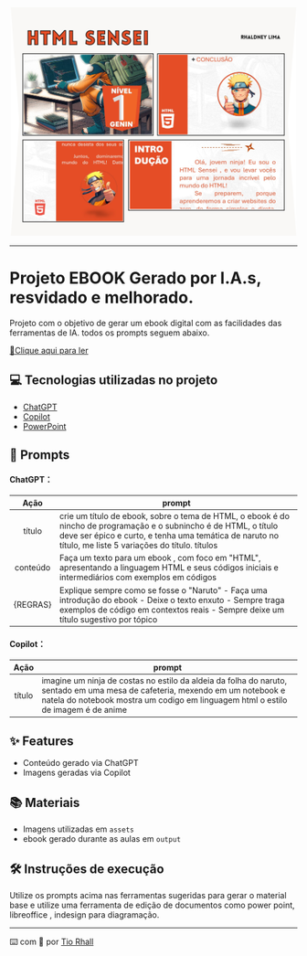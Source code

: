 <p align="center">
    <img height="400px" width="500px" src=".github/assets/banner.png">
</p>

-------

# Projeto EBOOK Gerado por I.A.s, resvidado e melhorado.


Projeto com o objetivo de gerar um ebook digital com as facilidades das ferramentas de IA. todos os prompts
seguem abaixo.

<a href="https://github.com/tiorhall/prompts-receita-para-criar-um-ebook-html/blob/main/output/Ebook%20-%20HTML%20Sensei%20-%20C%C3%B3digo%20com%20Precis%C3%A3o%20Ninja%20-%20V2.pdf" title="View PDF now"> 
📕Clique aqui para ler</a>

## 💻 Tecnologias utilizadas no projeto

- [ChatGPT](https://chat.openai.com/) 
- [Copilot](https://www.bing.com/chat?q=Bing%20AI&qs=ds&form=NTPCHB)
- [PowerPoint](https://www.microsoft.com/en/microsoft-365/powerpoint)

## 🧠 Prompts


#### ChatGPT：

|   Ação   | prompt                                                                                                                                                                                                                                                                         |
| :------: | ------------------------------------------------------------------------------------------------------------------------------------------------------------------------------------------------------------------------------------------------------------------------------ |
|  título  | crie um título de ebook, sobre o tema de HTML, o ebook é do nincho de programação e o subnincho é de HTML, o título deve ser épico e curto, e tenha uma temática de naruto no título, me liste 5 variações do título. títulos                                                        |
| conteúdo | Faça um texto para um ebook , com foco em "HTML", apresentando a linguagem HTML e seus códigos iniciais e intermediários com exemplos em códigos
{REGRAS} | Explique sempre como se fosse o "Naruto" - Faça uma introdução do ebook - Deixe o texto enxuto - Sempre traga exemplos de código em contextos reais - Sempre deixe um título sugestivo por tópico |


#### Copilot：

|  Ação  | prompt                                                                                 |
| :----: | -------------------------------------------------------------------------------------- |
| título | imagine um ninja de costas no estilo da aldeia da folha do naruto, sentado em uma mesa de cafeteria, mexendo em um notebook e natela do notebook mostra um codigo em linguagem html o estilo de imagem é de anime |

## ✨ Features

- Conteúdo gerado via ChatGPT
- Imagens geradas via Copilot

## 📚 Materiais

- Imagens utilizadas em `assets`
- ebook gerado durante as aulas em `output`

## 🛠️ Instruções de execução

Utilize os prompts acima nas ferramentas sugeridas para gerar o material base e utilize uma ferramenta de edição de documentos como power point, libreoffice , indesign para diagramação.



---

⌨️ com 💚 por [Tio Rhall](https://github.com/tiorhall)

